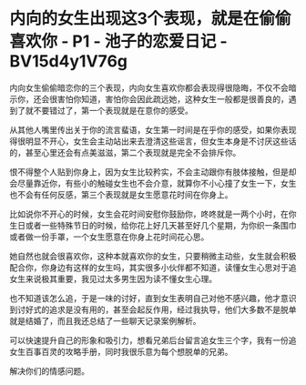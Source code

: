 # 内向的女生出现这3个表现，就是在偷偷喜欢你 - P1 - 池子的恋爱日记 - BV15d4y1V76g

内向女生偷偷暗恋你的三个表现，内向女生喜欢你都会表现得很隐晦，不仅不会暗示你，还会很害怕你知道，害怕你会因此疏远她，这种女生一般都是很善良的，遇到了就不要错过了，第一个表现就是在意你的感受。

从其他人嘴里传出关于你的流言蜚语，女生第一时间是在乎你的感受，如果你表现得很明显不开心，女生会主动站出来去澄清这些谣言，但女生本身是不讨厌这些话的，甚至心里还会有点美滋滋，第二个表现就是完全不会排斥你。

恨不得整个人贴到你身上，因为女生比较矜实，不会主动跟你有肢体接触，但是却会尽量靠近你，有些小的触碰女生也不会介意，就算你不小心撞了女生一下，女生也不会有任何反感，第三个表现就是女生愿意花时间在你身上。

比如说你不开心的时候，女生会花时间安慰你鼓励你，咚咚就是一两个小时，在你生日或者一些特殊节日的时候，给你花上好几天甚至好几个星期，为你织一条围巾或者做一份手罩，一个女生愿意在你身上花时间花心思。

她自然也就会很喜欢你，这种本就喜欢你的女生，只要稍微主动些，女生就会积极配合你，你身边有这样的女生吗，其实很多小伙伴都不知道，读懂女生心思对于追女生来说极其重要，我见过太多男生因为读不懂女生心理。

也不知道该怎么追，于是一味的讨好，直到女生表明自己对他不感兴趣，他才意识到讨好式的追求是没有用的，甚至会起反作用，经过我执导，他们大多数不是脱单就是结婚了，而且我还总结了一些聊天记录案例解析。

可以快速提升自己的形象和吸引力，想看兄弟后台留言追女生三个字，我有一份追女生百事百灵的攻略手册，同时我很乐意为每个想脱单的兄弟。

解决你们的情感问题。